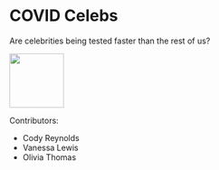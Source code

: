 # COVID Celebs

Are celebrities being tested faster than the rest of us? 

<img src="https://upload.wikimedia.org/wikipedia/commons/9/9c/Kevin_Durant_dunks_USA_basketball_2015_140801-F-AT963-843.JPG" width="96">


Contributors: 

- Cody Reynolds 
- Vanessa Lewis
- Olivia Thomas
